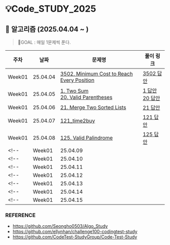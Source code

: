 # 💡Code_STUDY_2025

## 🎇 알고리즘 (2025.04.04 ~ )
>
> 🎯GOAL : 매일 1문제씩 푼다.
>

|          주차          |    날짜      |문제명                                                      |       풀이 링크         |
| --------------- | --------------- | ------------------------------------------------------------ | -------- |
| Week01 | 25.04.04<br /> |[3502. Minimum Cost to Reach Every Position](https://leetcode.com/contest/weekly-contest-443/problems/minimum-cost-to-reach-every-position/) | <a href=".\weekly_leet\443.cpp">3502 답안</a> |
| Week01 | 25.04.05<br /> |[1. Two Sum](https://leetcode.com/problems/two-sum/description/)</br>[20. Valid Parentheses](https://leetcode.com/problems/valid-parentheses/description/) | <a href=".\grind75\1_twosum.cpp">1 답안</a> <br/>  <a href=".\grind75\20_valid_parentheses.cpp">20 답안</a> |
| Week01 | 25.04.06<br /> |[21. Merge Two Sorted Lists](https://leetcode.com/problems/merge-two-sorted-lists/description/) | <a href=".\grind75\21_merge_two_sortedlists.cpp"> 21 답안</a> | 
| Week01 | 25.04.07<br /> |[121_time2buy](https://leetcode.com/problems/best-time-to-buy-and-sell-stock/description/) | <a href=".\grind75\121_time2buy.cpp"> 121 답안</a> |
 Week01 | 25.04.08<br /> |[125. Valid Palindrome](https://leetcode.com/problems/valid-palindrome/description/) | <a href=".\grind75\125_valid_palindrome"> 125 답안</a> 
<!--| Week01 | 25.04.09<br /> |[]() | <a href=".\grind75\">  답안</a> | -->
<!--| Week01 | 25.04.10<br /> |[]() | <a href=".\grind75\">  답안</a> | -->
<!--| Week01 | 25.04.11<br /> |[]() | <a href=".\grind75\">  답안</a> | -->
<!--| Week01 | 25.04.12<br /> |[]() | <a href=".\grind75\">  답안</a> | -->
<!--| Week01 | 25.04.13<br /> |[]() | <a href=".\grind75\">  답안</a> | -->
<!--| Week01 | 25.04.14<br /> |[]() | <a href=".\grind75\">  답안</a> | -->
<!--| Week01 | 25.04.15<br /> |[]() | <a href=".\grind75\">  답안</a> | -->




### REFERENCE
- https://github.com/Seongho0503/Algo_Study
- https://github.com/ellynhan/challenge100-codingtest-study
- https://github.com/CodeTest-StudyGroup/Code-Test-Study
